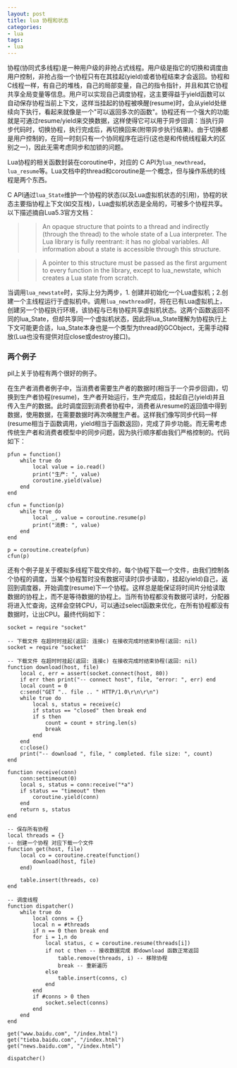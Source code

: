 ```yaml
---
layout: post
title: lua 协程和状态
categories:
- lua
tags:
- lua
---
```


协程(协同式多线程)是一种用户级的非抢占式线程。用户级是指它的切换和调度由用户控制，非抢占指一个协程只有在其挂起(yield)或者协程结束才会返回。协程和C线程一样，有自己的堆栈，自己的局部变量，自己的指令指针，并且和其它协程共享全局变量等信息。用户可以实现自己调度协程，这主要得益于yield函数可以自动保存协程当前上下文，这样当挂起的协程被唤醒(resume)时，会从yield处继续向下执行，看起来就像是一个"可以返回多次的函数"。协程还有一个强大的功能就是可通过resume/yield来交换数据，这样使得它可以用于异步回调：当执行异步代码时，切换协程，执行完成后，再切换回来(附带异步执行结果)。由于切换都是用户控制的，在同一时刻只有一个协同程序在运行(这也是和传统线程最大的区别之一)，因此无需考虑同步和加锁的问题。

<!--more-->

Lua协程的相关函数封装在coroutine中，对应的 C API为`lua_newthread`，`lua_resume`等。Lua文档中的thread和coroutine是一个概念，但与操作系统的线程是两个东西。

C API通过`lua_State`维护一个协程的状态(以及Lua虚拟机状态的引用)，协程的状态主要指协程上下文(如交互栈)，Lua虚拟机状态是全局的，可被多个协程共享。以下描述摘自Lua5.3官方文档：

>> An opaque structure that points to a thread and indirectly (through the thread) to the whole state of a Lua interpreter. The Lua library is fully reentrant: it has no global variables. All information about a state is accessible through this structure.

>> A pointer to this structure must be passed as the first argument to every function in the library, except to lua_newstate, which creates a Lua state from scratch.

当调用`lua_newstate`时，实际上分为两步，1. 创建并初始化一个Lua虚拟机；2.创建一个主线程运行于虚拟机中。调用`lua_newthread`时，将在已有Lua虚拟机上，创建另一个协程执行环境，该协程与已有协程共享虚拟机状态。这两个函数返回不同的lua\_State，但却共享同一个虚拟机状态，因此将lua\_State理解为协程执行上下文可能更合适，lua\_State本身也是一个类型为thread的GCObject，无需手动释放(Lua也没有提供对应close或destroy接口)。

### 两个例子

pil上关于协程有两个很好的例子。

在生产者消费者例子中，当消费者需要生产者的数据时(相当于一个异步回调)，切换到生产者协程(resume)，生产者开始运行，生产完成后，挂起自己(yield)并且传入生产的数据。此时调度回到消费者协程中，消费者从resume的返回值中得到数据，使用数据，在需要数据时再次唤醒生产者。这样我们像写同步代码一样(resume相当于函数调用，yield相当于函数返回)，完成了异步功能。而无需考虑传统生产者和消费者模型中的同步问题，因为执行顺序都由我们严格控制的。代码如下：

```
pfun = function()
	while true do
		local value = io.read()
		print("生产: ", value)
		coroutine.yield(value)
	end
end

cfun = function(p)
	while true do
		local _, value = coroutine.resume(p)
		print("消费: ", value)
	end
end

p = coroutine.create(pfun)
cfun(p)
```

还有个例子是关于模拟多线程下载文件的，每个协程下载一个文件，由我们控制各个协程的调度，当某个协程暂时没有数据可读时(异步读取)，挂起(yield)自己，返回到调度器，开始调度(resume)下一个协程。这样总是能保证将时间片分给读取数据的协程上，而不是等待数据的协程上。当所有协程都没有数据可读时，分配器将进入忙查询，这样会空转CPU，可以通过select函数来优化，在所有协程都没有数据时，让出CPU。最终代码如下：

```
socket = require "socket"

-- 下载文件 在超时时挂起(返回: 连接c) 在接收完成时结束协程(返回: nil)
socket = require "socket"

-- 下载文件 在超时时挂起(返回: 连接c) 在接收完成时结束协程(返回: nil)
function download(host, file)
	local c, err = assert(socket.connect(host, 80))
	if err then print("-- connect host", file, "error: ", err) end
	local count = 0
	c:send("GET ".. file .. " HTTP/1.0\r\n\r\n")
	while true do
		local s, status = receive(c)	
		if status == "closed" then break end
		if s then 
			count = count + string.len(s) 
			break 
		end 
	end
	c:close()
	print("-- download ", file, " completed. file size: ", count)
end

function receive(conn)
	conn:settimeout(0)
	local s, status = conn:receive("*a")
	if status == "timeout" then
		coroutine.yield(conn)
	end
	return s, status
end

-- 保存所有协程
local threads = {}
-- 创建一个协程 对应下载一个文件
function get(host, file)
	local co = coroutine.create(function() 
		download(host, file)
	end)

	table.insert(threads, co)
end

-- 调度线程
function dispatcher()
	while true do
		local conns = {}
		local n = #threads
		if n == 0 then break end
		for i = 1,n do
			local status, c = coroutine.resume(threads[i])
			if not c then -- 接收数据完成 即download 函数正常返回
				table.remove(threads, i) -- 移除协程
				break -- 重新遍历
			else
				table.insert(conns, c)
			end
		end
		if #conns > 0 then
			socket.select(conns)
		end
	end
end

get("www.baidu.com", "/index.html")
get("tieba.baidu.com", "/index.html")
get("news.baidu.com", "/index.html")

dispatcher()
```



